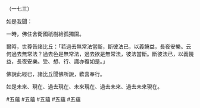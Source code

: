 （一七三）

如是我聞：

一時，佛住舍衛國祇樹給孤獨園。

爾時，世尊告諸比丘：「若過去無常法當斷，斷彼法已，以義饒益，長夜安樂。云何過去無常法？過去色是無常法，過去欲是無常法，彼法當斷。斷彼法已，以義饒益，長夜安樂。受、想、行、識亦復如是。」

佛說此經已，諸比丘聞佛所說，歡喜奉行。

如是未來、現在、過去現在、未來現在、過去未來、過去未來現在。



#五蘊
#五蘊
#五蘊
#五蘊
#五蘊
